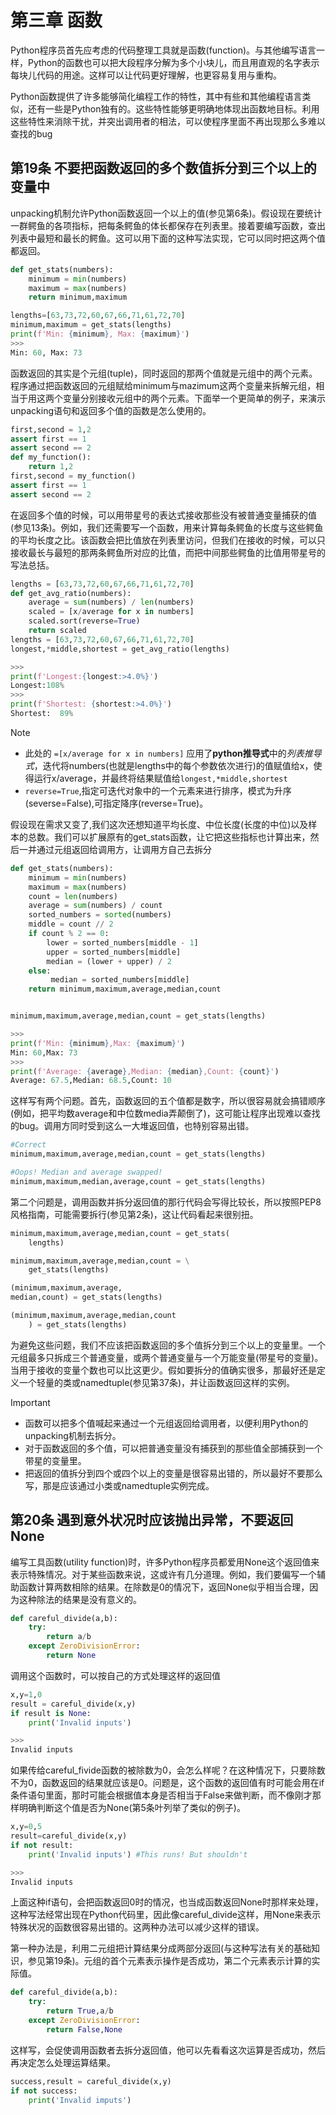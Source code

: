 # 第三章 函数

Python程序员首先应考虑的代码整理工具就是函数(function)。与其他编写语言一样，Python的函数也可以把大段程序分解为多个小块儿，而且用直观的名字表示每块儿代码的用途。这样可以让代码更好理解，也更容易复用与重构。

Python函数提供了许多能够简化编程工作的特性，其中有些和其他编程语言类似，还有一些是Python独有的。这些特性能够更明确地体现出函数地目标。利用这些特性来消除干扰，并突出调用者的相法，可以使程序里面不再出现那么多难以查找的bug

## 第19条 不要把函数返回的多个数值拆分到三个以上的变量中


unpacking机制允许Python函数返回一个以上的值(参见第6条)。假设现在要统计一群鳄鱼的各项指标，把每条鳄鱼的体长都保存在列表里。接着要编写函数，查出列表中最短和最长的鳄鱼。这可以用下面的这种写法实现，它可以同时把这两个值都返回。

```python
def get_stats(numbers):
    minimum = min(numbers)
    maximum = max(numbers)
    return minimum,maximum

lengths=[63,73,72,60,67,66,71,61,72,70]
minimum,maximum = get_stats(lengths)
print(f'Min: {minimum}, Max: {maximum}')
>>>
Min: 60, Max: 73
```

函数返回的其实是个元组(tuple)，同时返回的那两个值就是元组中的两个元素。程序通过把函数返回的元组赋给minimum与mazimum这两个变量来拆解元组，相当于用这两个变量分别接收元组中的两个元素。下面举一个更简单的例子，来演示unpacking语句和返回多个值的函数是怎么使用的。

```py
first,second = 1,2
assert first == 1
assert second == 2
def my_function():
    return 1,2
first,second = my_function()
assert first == 1
assert second == 2
```

在返回多个值的时候，可以用带星号的表达式接收那些没有被普通变量捕获的值(参见13条)。例如，我们还需要写一个函数，用来计算每条鳄鱼的长度与这些鳄鱼的平均长度之比。该函数会把比值放在列表里访问，但我们在接收的时候，可以只接收最长与最短的那两条鳄鱼所对应的比值，而把中间那些鳄鱼的比值用带星号的写法总括。

```py
lengths = [63,73,72,60,67,66,71,61,72,70]
def get_avg_ratio(numbers):
    average = sum(numbers) / len(numbers)
    scaled = [x/average for x in numbers]
    scaled.sort(reverse=True)
    return scaled
lengths = [63,73,72,60,67,66,71,61,72,70]
longest,*middle,shortest = get_avg_ratio(lengths)

>>>
print(f'Longest:{longest:>4.0%}')
Longest:108%
>>>
print(f'Shortest: {shortest:>4.0%}')
Shortest:  89%
```


> [!NOTE]
>    - 此处的 `=[x/average for x in numbers]` 应用了**python推导式**中的*列表推导式*，迭代将numbers(也就是lengths中的每个参数依次进行)的值赋值给x，使得运行x/average，并最终将结果赋值给`longest,*middle,shortest`
>    - `reverse=True`,指定可迭代对象中的一个元素来进行排序，模式为升序(severse=False),可指定降序(reverse=True)。

假设现在需求又变了,我们这次还想知道平均长度、中位长度(长度的中位)以及样本的总数。我们可以扩展原有的get_stats函数，让它把这些指标也计算出来，然后一并通过元组返回给调用方，让调用方自己去拆分

```py
def get_stats(numbers):
    minimum = min(numbers)
    maximum = max(numbers)
    count = len(numbers)
    average = sum(numbers) / count
    sorted_numbers = sorted(numbers)
    middle = count // 2
    if count % 2 == 0:
        lower = sorted_numbers[middle - 1]
        upper = sorted_numbers[middle]
        median = (lower + upper) / 2
    else:
         median = sorted_numbers[middle]
    return minimum,maximum,average,median,count


minimum,maximum,average,median,count = get_stats(lengths)

>>>
print(f'Min: {minimum},Max: {maximum}')
Min: 60,Max: 73
>>>
print(f'Average: {average},Median: {median},Count: {count}')
Average: 67.5,Median: 68.5,Count: 10
```

这样写有两个问题。首先，函数返回的五个值都是数字，所以很容易就会搞错顺序(例如，把平均数average和中位数media弄颠倒了)，这可能让程序出现难以查找的bug。调用方同时受到这么一大堆返回值，也特别容易出错。

```py
#Correct
minimum,maximum,average,median,count = get_stats(lengths)

#Oops! Median and average swapped!
minimum,maximum,median,average,count = get_stats(lengths)
```

第二个问题是，调用函数并拆分返回值的那行代码会写得比较长，所以按照PEP8风格指南，可能需要拆行(参见第2条)，这让代码看起来很别扭。

```python
minimum,maximum,average,median,count = get_stats(
    lengths)

minimum,maximum,average,median,count = \
    get_stats(lengths)

(minimum,maximum,average,
median,count) = get_stats(lengths)

(minimum,maximum,average,median,count
    ) = get_stats(lengths)
```

为避免这些问题，我们不应该把函数返回的多个值拆分到三个以上的变量里。一个元组最多只拆成三个普通变量，或两个普通变量与一个万能变量(带星号的变量)。当用于接收的变量个数也可以比这更少。假如要拆分的值确实很多，那最好还是定义一个轻量的类或namedtuple(参见第37条)，并让函数返回这样的实例。

> [!IMPORTANT]
>    - 函数可以把多个值喊起来通过一个元组返回给调用者，以便利用Python的unpacking机制去拆分。
>    - 对于函数返回的多个值，可以把普通变量没有捕获到的那些值全部捕获到一个带星的变量里。
>    - 把返回的值拆分到四个或四个以上的变量是很容易出错的，所以最好不要那么写，那是应该通过小类或namedtuple实例完成。


## 第20条 遇到意外状况时应该抛出异常，不要返回None

编写工具函数(utility function)时，许多Python程序员都爱用None这个返回值来表示特殊情况。对于某些函数来说，这或许有几分道理。例如，我们要偏写一个辅助函数计算两数相除的结果。在除数是0的情况下，返回None似乎相当合理，因为这种除法的结果是没有意义的。

```python
def careful_divide(a,b):
    try:
        return a/b
    except ZeroDivisionError:
        return None
```
调用这个函数时，可以按自己的方式处理这样的返回值

```py
x,y=1,0
result = careful_divide(x,y)
if result is None:
    print('Invalid inputs')

>>>
Invalid inputs
```

如果传给careful_fivide函数的被除数为0，会怎么样呢？在这种情况下，只要除数不为0，函数返回的结果就应该是0。问题是，这个函数的返回值有时可能会用在if条件语句里面，那时可能会根据值本身是否相当于False来做判断，而不像刚才那样明确判断这个值是否为None(第5条叶列举了类似的例子)。

```python
x,y=0,5
result=careful_divide(x,y)
if not result:
    print('Invalid inputs') #This runs! But shouldn't

>>>
Invalid inputs
```

上面这种if语句，会把函数返回0时的情况，也当成函数返回None时那样来处理，这种写法经常出现在Python代码里，因此像careful_divide这样，用None来表示特殊状况的函数很容易出错的。这两种办法可以减少这样的错误。

第一种办法是，利用二元组把计算结果分成两部分返回(与这种写法有关的基础知识，参见第19条)。元组的首个元素表示操作是否成功，第二个元素表示计算的实际值。

```python
def careful_divide(a,b):
    try:
        return True,a/b
    except ZeroDivisionError:
        return False,None
```

这样写，会促使调用函数者去拆分返回值，他可以先看看这次运算是否成功，然后再决定怎么处理运算结果。

```py
success,result = careful_divide(x,y)
if not success:
    print('Invalid imputs')
```